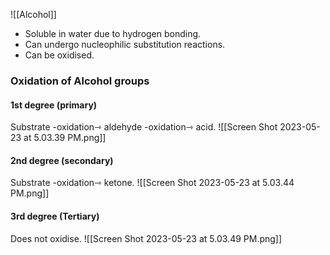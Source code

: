 ![[Alcohol]]

- Soluble in water due to hydrogen bonding.
- Can undergo nucleophilic substitution reactions.
- Can be oxidised.

### Oxidation of Alcohol groups

#### 1st degree (primary)
Substrate -oxidation⇾ aldehyde -oxidation⇾ acid.
![[Screen Shot 2023-05-23 at 5.03.39 PM.png]]
#### 2nd degree (secondary)
Substrate -oxidation⇾ ketone.
![[Screen Shot 2023-05-23 at 5.03.44 PM.png]]
#### 3rd degree (Tertiary)
Does not oxidise.
![[Screen Shot 2023-05-23 at 5.03.49 PM.png]]
